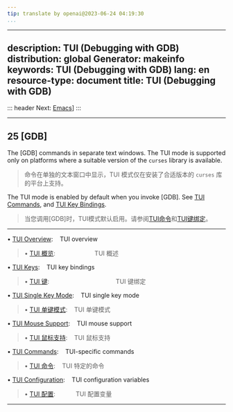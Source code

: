 ```yaml
---
tip: translate by openai@2023-06-24 04:19:30
...
```

---
description: TUI (Debugging with GDB)
distribution: global
Generator: makeinfo
keywords: TUI (Debugging with GDB)
lang: en
resource-type: document
title: TUI (Debugging with GDB)
---
::: header
Next: [Emacs](Emacs.html#Emacs)]
:::

---

## 25 [GDB]


The [GDB] commands in separate text windows. The TUI mode is supported only on platforms where a suitable version of the `curses` library is available.

> 命令在单独的文本窗口中显示，TUI 模式仅在安装了合适版本的 `curses` 库的平台上支持。


The TUI mode is enabled by default when you invoke [GDB]. See [TUI Commands](TUI-Commands.html#TUI-Commands), and [TUI Key Bindings](TUI-Keys.html#TUI-Keys).

> 当您调用[GDB]时，TUI模式默认启用。请参阅[TUI命令](TUI-Commands.html#TUI-Commands)和[TUI键绑定](TUI-Keys.html#TUI-Keys)。

---


• [TUI Overview](TUI-Overview.html#TUI-Overview):                             TUI overview

> • [TUI 概览](TUI-Overview.html#TUI-Overview):                       TUI 概述

• [TUI Keys](TUI-Keys.html#TUI-Keys):                                         TUI key bindings

> • [TUI 键](TUI-Keys.html#TUI-Keys):                                       TUI 键绑定

• [TUI Single Key Mode](TUI-Single-Key-Mode.html#TUI-Single-Key-Mode):        TUI single key mode

> • [TUI 单键模式](TUI-Single-Key-Mode.html#TUI-Single-Key-Mode):        TUI 单键模式

• [TUI Mouse Support](TUI-Mouse-Support.html#TUI-Mouse-Support):              TUI mouse support

> • [TUI 鼠标支持](TUI-Mouse-Support.html#TUI-Mouse-Support):              TUI 鼠标支持

• [TUI Commands](TUI-Commands.html#TUI-Commands):                             TUI-specific commands

> • [TUI 命令](TUI-Commands.html#TUI-Commands):                             TUI 特定的命令

• [TUI Configuration](TUI-Configuration.html#TUI-Configuration):              TUI configuration variables

> • [TUI 配置](TUI-Configuration.html#TUI-Configuration):              TUI 配置变量

---
